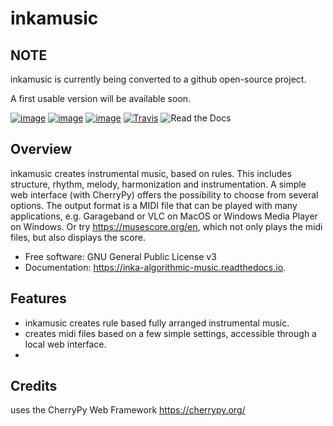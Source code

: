 # inkamusic

## NOTE
inkamusic is currently being converted to a github open-source project. 

A first usable version will be available soon.

[![image](https://img.shields.io/pypi/v/inkamusic.svg)](https://pypi.org/project/inkamusic/)
[![image](https://img.shields.io/pypi/l/inkamusic.svg)](https://pypi.org/project/inkamusic/)
[![image](https://img.shields.io/pypi/pyversions/inkamusic.svg)](https://pypi.org/project/inkamusic/)
[![Travis](https://img.shields.io/travis/physicsware/inkamusic/master.svg?logo=travis)](https://travis-ci.org/physicsware/inkamusic)
![Read the Docs](https://img.shields.io/readthedocs/inkamusic)

## Overview
inkamusic creates instrumental music, based on rules. This includes structure, rhythm, melody, harmonization and instrumentation. A simple web interface (with CherryPy) offers the possibility to choose from several options. The output format is a MIDI file that can be played with many applications, e.g. Garageband or VLC on MacOS or Windows Media Player on Windows. Or try https://musescore.org/en, which not only plays the midi files, but also displays the score.


* Free software: GNU General Public License v3
* Documentation: https://inka-algorithmic-music.readthedocs.io.


Features
--------

* inkamusic creates rule based fully arranged instrumental music.
* creates midi files based on a few simple settings, accessible through a local web interface. 
* 

Credits
-------
uses the CherryPy Web Framework https://cherrypy.org/
